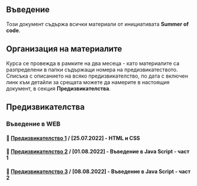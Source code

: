 ## Въведение
Този документ съдържа всички материали от инициативата **Summer of code**. 

## Организация на материалите
Курса се провежда в рамките на два месеца - като материалите са разпределени в папки съдържащи номера на предизвикатеството. Списъка с описанието на всяко предизвикателство, по дата с включен линк към детайли за срещата можете да намерите в настоящия документ, в секция **Предизвикателства**.

## Предизвикателства

### **Въведение в WEB**

#### 🚀 [**Предизвикателство 1**](challenge-1/README.md) / **[25.07.2022]** - HTML и CSS 
#### 🚀 [**Предизвикателство 2**](challenge-2/README.md) / **[01.08.2022]** - Въведение в Java Script - част 1
#### 🚀 [**Предизвикателство 3**](challenge-3/README.md) / **[08.08.2022]** - Въведение в Java Script - част 2